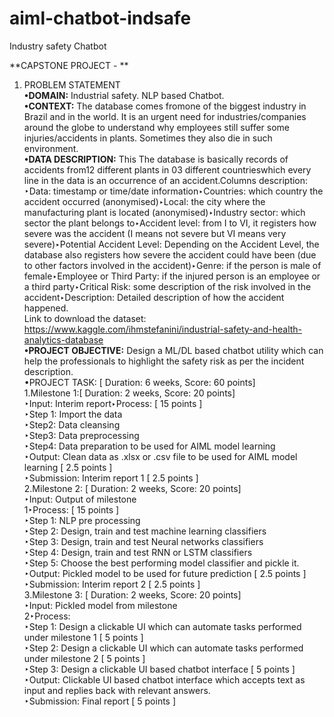 # aiml-chatbot-indsafe
Industry safety Chatbot 

**CAPSTONE PROJECT - **
1. PROBLEM STATEMENT<br/>
  	**•DOMAIN:** Industrial safety. NLP based Chatbot.<br/>
  	**•CONTEXT:** The  database  comes  fromone  of  the  biggest  industry  in  Brazil  and  in  the  world.  It  is  an  urgent  need  for  industries/companies  around  the globe to understand why employees still suffer some injuries/accidents in plants. Sometimes they also die in such environment.<br/>
  	**•DATA DESCRIPTION:**
				This  The  database  is  basically  records  of  accidents  from12  different  plants  in  03  different  countrieswhich  every  line  in  the  data  is  an occurrence of an accident.Columns description: ‣Data: timestamp or time/date information‣Countries: which country the accident occurred (anonymised)‣Local: the city where the manufacturing plant is located (anonymised)‣Industry sector: which sector the plant belongs to‣Accident level: from I to VI, it registers how severe was the accident (I means not severe but VI means very severe)‣Potential Accident Level: Depending on the Accident Level, the database also registers how severe the accident could have been (due to other factors involved in the accident)‣Genre: if the person is male of female‣Employee or Third Party: if the injured person is an employee or a third party‣Critical Risk: some description of the risk involved in the accident‣Description: Detailed description of how the accident happened.<br/>
  Link to download the dataset: https://www.kaggle.com/ihmstefanini/industrial-safety-and-health-analytics-database<br/>
 	 **•PROJECT OBJECTIVE:**
			Design a ML/DL based chatbot utility which can help the professionals to highlight the safety risk as per the incident description.<br/>
	  •PROJECT TASK: [ Duration: 6 weeks, Score: 60 points]<br/>
	  1.Milestone 1:[ Duration: 2 weeks, Score: 20 points]<br/>
				‣Input: Interim report‣Process: [ 15 points ]<br/>
				‣Step 1: Import the data<br/>
				‣Step2: Data cleansing<br/>
				‣Step3: Data preprocessing<br/>
				‣Step4: Data preparation to be used for AIML model learning<br/>
				‣Output: Clean data as .xlsx or .csv file to be used for AIML model learning [ 2.5 points ]<br/>
				‣Submission: Interim report 1 [ 2.5 points ]<br/>
	  2.Milestone 2: [ Duration: 2 weeks, Score: 20 points]<br/>
			  ‣Input: Output of milestone <br/>
			  1‣Process: [ 15 points ]<br/>
				  ‣Step 1: NLP pre processing<br/>
				  ‣Step 2: Design, train and test machine learning classifiers <br/>
				  ‣Step 3: Design, train and test Neural networks classifiers<br/>
				  ‣Step 4: Design, train and test RNN or LSTM classifiers<br/>
				  ‣Step 5: Choose the best performing model classifier and pickle it.<br/>
				  ‣Output: Pickled model to be used for future prediction [ 2.5 points ]<br/>
				  ‣Submission: Interim report 2 [ 2.5 points ]<br/>
	  3.Milestone 3: [ Duration: 2 weeks, Score: 20 points]<br/>
				  ‣Input: Pickled model from milestone <br/>
				  2‣Process:<br/>
					  ‣Step 1: Design a clickable UI which can automate tasks performed under milestone 1 [ 5 points ]<br/>
					  ‣Step 2: Design a clickable UI which can automate tasks performed under milestone 2 [ 5 points ]<br/>
					  ‣Step 3: Design a clickable UI based chatbot interface [ 5 points ]<br/>
					  ‣Output: Clickable UI based chatbot interface which accepts text as input and replies back with relevant answers.<br/>
					  ‣Submission: Final report [ 5 points ]<br/>

